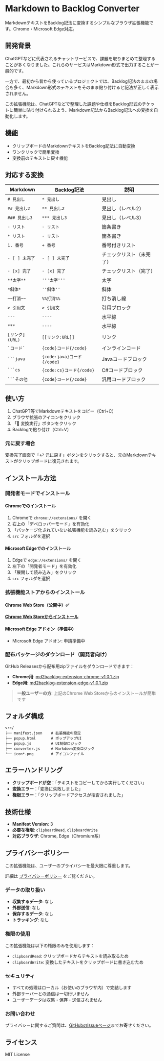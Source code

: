 # Markdown to Backlog Converter

MarkdownテキストをBacklog記法に変換するシンプルなブラウザ拡張機能です。Chrome・Microsoft Edge対応。

## 開発背景

ChatGPTなどに代表されるチャットサービスで、課題を取りまとめて整理することが多くなりました。これらのサービスはMarkdown形式で出力することが一般的です。

一方で、最初から昔から使っているプロジェクトでは、Backlog記法のままの場合も多く、Markdown形式のテキストをそのまま貼り付けると記法が正しく表示されません。

この拡張機能は、ChatGPTなどで整理した課題や仕様をBacklog形式のチケットに簡単に貼り付けられるよう、Markdown記法からBacklog記法への変換を自動化します。

## 機能

- クリップボードのMarkdownテキストをBacklog記法に自動変換
- ワンクリックで簡単変換
- 変換前のテキストに戻す機能

## 対応する変換

| Markdown | Backlog記法 | 説明 |
|----------|-------------|------|
| `# 見出し` | `* 見出し` | 見出し |
| `## 見出し2` | `** 見出し2` | 見出し（レベル2） |
| `### 見出し3` | `*** 見出し3` | 見出し（レベル3） |
| `- リスト` | `- リスト` | 箇条書き |
| `* リスト` | `- リスト` | 箇条書き |
| `1. 番号` | `+ 番号` | 番号付きリスト |
| `- [ ] 未完了` | `- [ ] 未完了` | チェックリスト（未完了） |
| `- [x] 完了` | `- [x] 完了` | チェックリスト（完了） |
| `**太字**` | `'''太字'''` | 太字 |
| `*斜体*` | `''斜体''` | 斜体 |
| `~~打消~~` | `%%打消%%` | 打ち消し線 |
| `> 引用文` | `> 引用文` | 引用ブロック |
| `---` | `----` | 水平線 |
| `***` | `----` | 水平線 |
| `[リンク](URL)` | `[[リンク:URL]]` | リンク |
| `` `コード` `` | `{code}コード{/code}` | インラインコード |
| ` ```java ` | `{code:java}コード{/code}` | Javaコードブロック |
| ` ```cs ` | `{code:cs}コード{/code}` | C#コードブロック |
| ` ```その他 ` | `{code}コード{/code}` | 汎用コードブロック |

## 使い方

1. ChatGPT等でMarkdownテキストをコピー（Ctrl+C）
2. ブラウザ拡張のアイコンをクリック
3. 「🔄 変換実行」ボタンをクリック
4. Backlogで貼り付け（Ctrl+V）

### 元に戻す場合

変換完了画面で「↩️ 元に戻す」ボタンをクリックすると、元のMarkdownテキストがクリップボードに復元されます。

## インストール方法

### 開発者モードでインストール

#### Chromeでのインストール
1. Chromeで `chrome://extensions/` を開く
2. 右上の「デベロッパーモード」を有効化
3. 「パッケージ化されていない拡張機能を読み込む」をクリック
4. `src` フォルダを選択

#### Microsoft Edgeでのインストール
1. Edgeで `edge://extensions/` を開く
2. 左下の「開発者モード」を有効化
3. 「展開して読み込み」をクリック
4. `src` フォルダを選択

### 拡張機能ストアからのインストール

#### Chrome Web Store（公開中）✅
[**Chrome Web Storeからインストール**](https://chromewebstore.google.com/detail/markdown-to-backlog-conve/lpbkebjdelkibmfjicdehhppeeakhjpe)

#### Microsoft Edge アドオン（準備中）
- Microsoft Edge アドオン: 申請準備中

### 配布パッケージのダウンロード（開発者向け）
GitHub Releasesから配布用zipファイルをダウンロードできます：
- **Chrome用**: [md2backlog-extension-chrome-v1.0.1.zip](https://github.com/okuo/md2backlog-extension/releases/download/v1.0.1/md2backlog-extension-chrome-v1.0.1.zip)
- **Edge用**: [md2backlog-extension-edge-v1.0.1.zip](https://github.com/okuo/md2backlog-extension/releases/download/v1.0.1/md2backlog-extension-edge-v1.0.1.zip)

> **一般ユーザーの方**: 上記のChrome Web Storeからのインストールが簡単です

## フォルダ構成

```
src/
├── manifest.json    # 拡張機能の設定
├── popup.html       # ポップアップUI
├── popup.js         # UI制御ロジック
├── converter.js     # Markdown変換ロジック
└── icon*.png        # アイコンファイル
```

## エラーハンドリング

- **クリップボードが空**：「テキストをコピーしてから実行してください」
- **変換エラー**：「変換に失敗しました」
- **権限エラー**：「クリップボードアクセスが拒否されました」

## 技術仕様

- **Manifest Version**: 3
- **必要な権限**: `clipboardRead`, `clipboardWrite`
- **対応ブラウザ**: Chrome, Edge（Chromium系）

## プライバシーポリシー

この拡張機能は、ユーザーのプライバシーを最大限に尊重します。

詳細は [プライバシーポリシー](PRIVACY.md) をご覧ください。

### データの取り扱い

- **収集するデータ**: なし
- **外部送信**: なし
- **保存するデータ**: なし
- **トラッキング**: なし

### 権限の使用

この拡張機能は以下の権限のみを使用します：

- `clipboardRead`: クリップボードからテキストを読み取るため
- `clipboardWrite`: 変換したテキストをクリップボードに書き込むため

### セキュリティ

- すべての処理はローカル（お使いのブラウザ内）で完結します
- 外部サーバーとの通信は一切行いません
- ユーザーデータは収集・保存・送信されません

### お問い合わせ

プライバシーに関するご質問は、[GitHubのIssueページ](https://github.com/okuo/md2backlog-extension/issues)までお寄せください。

## ライセンス

MIT License